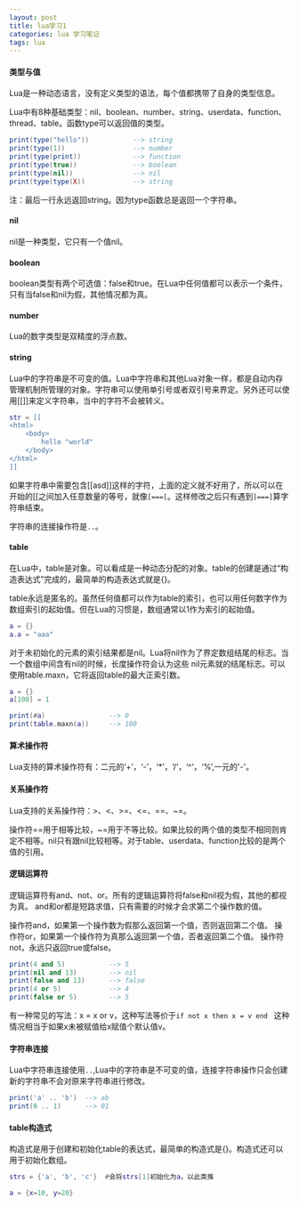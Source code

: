 ```yaml
---
layout: post
title: lua学习1
categories: lua 学习笔记
tags: lua
---
```


#### 类型与值

Lua是一种动态语言，没有定义类型的语法，每个值都携带了自身的类型信息。

Lua中有8种基础类型：nil、boolean、number、string、userdata、function、thread、table。函数type可以返回值的类型。

```lua
print(type("hello"))           --> string
print(type(1))                 --> number
print(type(print))             --> function
print(type(true))              --> boolean
print(type(nil))               --> nil
print(type(type(X))            --> string
```

注：最后一行永远返回string。因为type函数总是返回一个字符串。

#### nil

nil是一种类型，它只有一个值nil。

#### boolean

boolean类型有两个可选值：false和true。在Lua中任何值都可以表示一个条件，只有当false和nil为假，其他情况都为真。

#### number

Lua的数字类型是双精度的浮点数。

#### string

Lua中的字符串是不可变的值。Lua中字符串和其他Lua对象一样，都是自动内存管理机制所管理的对象。字符串可以使用单引号或者双引号来界定。另外还可以使用[[]]来定义字符串，当中的字符不会被转义。

```lua
str = [[
<html>
	<body>
    	hello "world"
    </body>
</html>
]]
```

如果字符串中需要包含[[asd]]这样的字符，上面的定义就不好用了，所以可以在开始的[[之间加入任意数量的等号，就像``[===[``。这样修改之后只有遇到``]===]``算字符串结束。

字符串的连接操作符是```..```。

#### table

在Lua中，table是对象。可以看成是一种动态分配的对象。table的创建是通过“构造表达式”完成的，最简单的构造表达式就是{}。

table永远是匿名的。虽然任何值都可以作为table的索引，也可以用任何数字作为数组索引的起始值。但在Lua的习惯是，数组通常以1作为索引的起始值。

```lua
a = {}
a.a = "aaa"
```

对于未初始化的元素的索引结果都是nil。Lua将nil作为了界定数组结尾的标志。当一个数组中间含有nil的时候，长度操作符会认为这些 nil元素就的结尾标志。可以使用table.maxn，它将返回table的最大正索引数。

```lua
a = {}
a[100] = 1

print(#a)                --> 0
print(table.maxn(a))     --> 100
```

#### 算术操作符

Lua支持的算术操作符有：二元的‘+’，‘-’，‘*’，‘/’，‘^’，‘%’,一元的'-'。

#### 关系操作符

Lua支持的关系操作符：>、<、>=、<=、==、~=。

操作符==用于相等比较，~=用于不等比较。如果比较的两个值的类型不相同则肯定不相等。nil只有跟nil比较相等。对于table、userdata、function比较的是两个值的引用。

#### 逻辑运算符

逻辑运算符有and、not、or。所有的逻辑运算符将false和nil视为假，其他的都视为真。
and和or都是短路求值，只有需要的时候才会求第二个操作数的值。

操作符and，如果第一个操作数为假那么返回第一个值，否则返回第二个值。
操作符or，如果第一个操作符为真那么返回第一个值，否者返回第二个值。
操作符not，永远只返回true或false。

```lua
print(4 and 5)           --> 5
print(nil and 13)        --> nil
print(false and 13)      --> false
print(4 or 5)            --> 4
print(false or 5)        --> 5
```

有一种常见的写法：x = x or v，这种写法等价于```if not x then x = v end ``` 这种情况相当于如果x未被赋值给x赋值个默认值v。

#### 字符串连接

Lua中字符串连接使用```..```,Lua中的字符串是不可变的值，连接字符串操作只会创建新的字符串不会对原来字符串进行修改。

```lua
print('a' .. 'b')  --> ab
print(0 .. 1)      --> 01
```

#### table构造式

构造式是用于创建和初始化table的表达式，最简单的构造式是{}。构造式还可以用于初始化数组。

```lua
strs = {'a', 'b', 'c'}  #会将strs[1]初始化为a，以此类推

a = {x=10, y=20}
```

